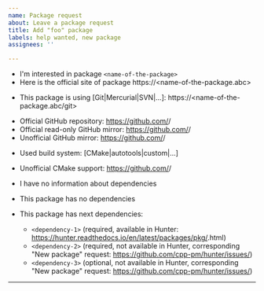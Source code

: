 ```yaml
---
name: Package request
about: Leave a package request
title: Add "foo" package
labels: help wanted, new package
assignees: ''

---
```


* I'm interested in package `<name-of-the-package>`
* Here is the official site of package https://<name-of-the-package.abc>

<!--- Leave the info about VCS this package is using. Remove this line if there is no any. -->
* This package is using [Git|Mercurial|SVN|...]: https://<name-of-the-package.abc/git>

<!--- Leave the info about availability of this package on GitHub. Remove unused. -->
* Official GitHub repository: https://github.com/<username>/<name-of-the-package>
* Official read-only GitHub mirror: https://github.com/<username>/<name-of-the-package>
* Unofficial GitHub mirror: https://github.com/<username>/<name-of-the-package>

<!--- Leave the info about build system -->
* Used build system: [CMake|autotools|custom|...]

<!--- Even if this package may not use CMake officially -->
<!--- there still may be unofficial/work-in-progress effort to introduce one. -->
<!--- Leave the link if you found one. -->
* Unofficial CMake support: https://github.com/<username>/<name-of-the-package>

<!--- Leave info about dependencies used by package -->
* I have no information about dependencies
* This package has no dependencies
* This package has next dependencies:

  * `<dependency-1>` (required, available in Hunter: https://hunter.readthedocs.io/en/latest/packages/pkg/<dependency-1>.html)
  * `<dependency-2>` (required, not available in Hunter, corresponding "New package" request: https://github.com/cpp-pm/hunter/issues/<number>)
  * `<dependency-3>` (optional, not available in Hunter, corresponding "New package" request: https://github.com/cpp-pm/hunter/issues/<number>)

---
